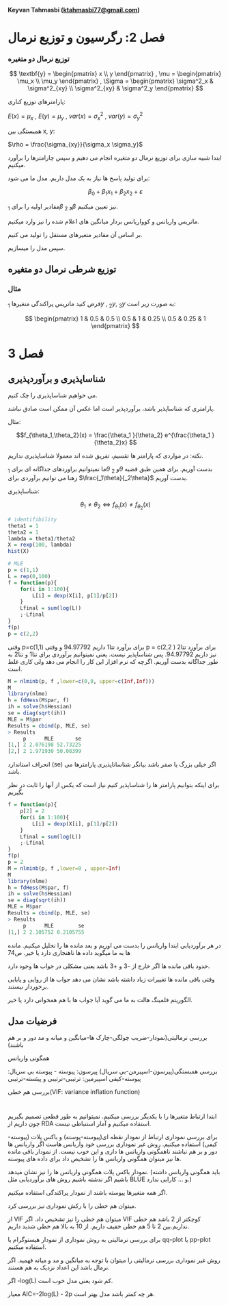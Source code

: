 **Keyvan Tahmasbi (ktahmasbi77@gmail.com)**
# فصل 2: رگرسیون و توزیع نرمال
### توزیع نرمال دو متغیره


$$
\textbf{y} = \begin{pmatrix} x \\ y \end{pmatrix}
,
\mu = \begin{pmatrix} \mu_x \\ \mu_y \end{pmatrix}
,
\Sigma =  \begin{pmatrix} \sigma^2_x & \sigma^2_{xy} \\ \sigma^2_{xy} & \sigma^2_y \end{pmatrix}
$$

پارامترهای توزیع کناری:

$E(x) = \mu_x$ , $E(y)=\mu_y$ , $var(x)=\sigma_x^2$ , $var(y) = \sigma_y^2$

همبستگی بین x, y:

$\rho = \frac{\sigma_{xy}}{\sigma_x \sigma_y}$

ابتدا  شبیه سازی برای توزیع نرمال دو متغیره انجام می دهیم و سپس چارامترها را برآورد میکنیم.

برای تولید پاسخ ها نیاز به یک مدل داریم. مدل ما می 
شود:

$$ \beta_0 + \beta_1x_1 + \beta_2x_2 + \varepsilon $$

مقادیر اولیه را برای $_1\beta$ و $_2\beta$ نیز تعیین میکنیم.

ماتریس واریانس و کوواریانس بردار میانگین های اعلام شده را نیز وارد میکنیم.

بر اساس آن مقادیر متغیرهای مستقل را تولید می کنیم.

سپس مدل را میسازیم.


## توزیع شرطی نرمال دو متغیره
### مثال
فرض کنید ماتریس پراکندگی متغیرها $_1y$ , $_2y$, $_3y$ به صورت زیر است:

$$
\begin{pmatrix} 1 & 0.5 & 0.5 \\ 0.5 & 1 & 0.25 \\ 0.5 & 0.25 & 1 \end{pmatrix}
$$

# فصل 3

## شناساپذیری و برآوردپذیری
می خواهیم شناساپذیری را چک کنیم. 

پارامتری که شناساپذیر باشد، برآوردپذیر است اما عکس آن ممکن است صادق نباشد. 

مثال:

$$f_{\theta_1,\theta_2}(x) = \frac{\theta_1 }{\theta_2} e^{\frac{\theta_1 }{\theta_2}x} $$

نکته: در مواردی که پارامتر ها تقسیم، تفریق  شده اند معمولا شناساپذیری نداریم.

ما نمیتوانیم براوردهای جداگانه ای برای $_1\theta$ و $_2\theta$ بدست آوریم. برای همین طبق قضیه زهنا می توانیم برآوردی برای $\frac{_1\theta}{_2\theta}$ بدست آوریم. 

شناساپذیری:

$$\theta_1 \neq \theta_2 \Leftrightarrow f_{\theta_1}(x) \neq f_{\theta_2}(x) $$
 
```R
# identifibility
theta1 = 1
theta2 = 1
lambda = theta1/theta2
X = rexp(100, lambda) 
hist(X)

# MLE
p = c(1,1)
L = rep(0,100)
f = function(p){
    for(i in 1:100){
        L[i] = dexp(X[i], p[1]/p[2])
    }
    Lfinal = sum(log(L))
    ;-Lfinal
}
f(p)
p = c(2,2)

```
وقتی p=c(1,1) برای برآورد تتا1 داریم 94.97792 و وقتی p = c(2,2 ) برای برآورد تتا2 نیز داریم 94.97792. پس شناساپذیر نیست. یعنی نمیتوانیم برآوردی برای تتا1 و تتا2 به طور جداگانه بدست آوریم. اگرچه که نرم افزار این کار را انجام می دهد ولی کاری غلط است. 

```R
M = nlminb(p, f ,lower=c(0,0, upper=c(Inf,Inf)))
M
library(nlme)
h = fdHess(M$par, f)
ih = solve(h$Hessian)
se = diag(sqrt(ih))
MLE = M$par
Results = cbind(p, MLE, se) 
> Results
     p      MLE       se
[1,] 2 2.076198 52.73225
[2,] 2 1.971930 50.08399
```
انحراف استاندارد (se) اگر خیلی بزرگ یا صفر باشد بیانگر شناساناپذیری پارامترها می باشد. 

برای اینکه بتوانیم پارامتر ها را شناساپذیر کنیم نیاز است که یکس از آنها را ثابت در نظر بگیریم 

```R
f = function(p){
    p[2] = 2
    for(i in 1:100){
        L[i] = dexp(X[i], p[1]/p[2])
    }
    Lfinal = sum(log(L))
    ;-Lfinal
}
f(p)
p = 2
M = nlminb(p, f ,lower=0 , upper=Inf)
M
library(nlme)
h = fdHess(M$par, f)
ih = solve(h$Hessian)
se = diag(sqrt(ih))
MLE = M$par
Results = cbind(p, MLE, se)
> Results
     p      MLE        se
[1,] 2 2.105752 0.2105755
```
در هر برآوردیابی ابتدا واریانس را بدست می اوریم و بعد مانده ها را تحلیل میکنیم.
مانده ها به ما میگوید داده ها ناهنجاری دارد یا خیر. ص74

حدود باقی مانده ها اگر خارج از -3 و +3 باشد یعنی مشکلی در جواب ها وجود دارد.

وقتی باقی مانده ها تغییرات زیاد داشته باشد نشان می دهد جواب ها از روایی و پایایی برخوردار نیستند.

الگوریتم فلمینگ هالت به ما می گوید آیا جواب ها با هم همخوانی دارد یا خیر.


## فرضیات مدل
بررسی نرمالیتی(نمودار-ضریب چولگی-چارک ها-میانگین و میانه و مد دور و بر هم باشند)

همگونی واریانس

بررسی همبستگی(پیرسون-اسپیرمن-بی سریال)
پیرسون: پیوسته - پیوسته
بی سریال: پیوسته-کیفی
اسپیرمین: ترتیبی-ترتیبی و پیئسته-ترتیبی

بررسی هم خطی(VIF: variance inflation function)


#
ابتدا ارتباط متغیرها را با یکدیگر بررسی میکنیم. نمیتوانیم به طور قطعی تصمیم بگیریم چون داریم از RDA استفاده میکنیم و آمار استنباطی نیست.

برای بررسی نموداری ارتباط از نمودار نقطه ای(پیوسته-پوسته) و باکس پلات (پیوسته-کیفی) استفاده میکنیم. روش غیر نموداری بررسی خود واریانس هاست اگر واریانس ها دور و بر هم نباشند ناهمگونی واریانس ها داری و این خوب نیست. از نمودار باقی مانده ها نیز میتوان همگونی واریانس ها را تشخیص داد برای داده های پیوسته.

نمودار باکس پلات همگونی واریانس ها را نیز نشان میدهد. (باید همگونی واریانس داشته باشیم اگر ندشته باشیم روش های برآوردیابی مثل BLUE و ... کارایی ندارد.)

اگر همه متغیرها پیوسته باشند از نمودار پراکندگی استفاده میکنیم.

میتوان هم خطی را با رکش نموداری نیز بررسی کرد. 

از VIF میتوان هم خطی را نیز تشخیص داد.
اگر VIF کوچکتر از 2 باشد هم خطی نداریم.بین 2 تا 5 هم خطی خفیف داریم. از 10 به بالا هم خطی شدید داریم.

برای بررسی نرمالیتی به روش نموداری از نمودار هیستوگرام یا qq-plot یا pp-plot استفاده میکنیم.

روش غیر نموداری بررسی نرمالیتی را میتوان با توجه به  میانگین و مد و میانه فهمید. اگر نرمال باشد این اعداد نزدیک به هم هستند.

اگر -log(L) کم شود یعنی مدل خوب است.

معیار AIC=-2log(L) - 2p هر چه کمتر باشد مدل بهتر است.